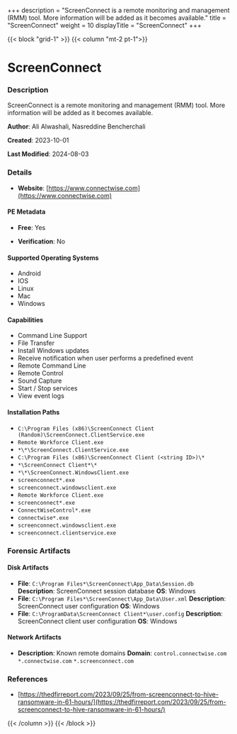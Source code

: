 +++
description = "ScreenConnect is a remote monitoring and management (RMM) tool. More information will be added as it becomes available."
title = "ScreenConnect"
weight = 10
displayTitle = "ScreenConnect"
+++


{{< block "grid-1" >}}
{{< column "mt-2 pt-1">}}

# ScreenConnect


### Description

ScreenConnect is a remote monitoring and management (RMM) tool. More information will be added as it becomes available.

**Author**: Ali Alwashali, Nasreddine Bencherchali

**Created**: 2023-10-01

**Last Modified**: 2024-08-03

### Details

- **Website**: [https://www.connectwise.com](https://www.connectwise.com)

#### PE Metadata


- **Free**: Yes

- **Verification**: No

#### Supported Operating Systems
- Android
- IOS
- Linux
- Mac
- Windows

#### Capabilities
- Command Line Support
- File Transfer
- Install Windows updates
- Receive notification when user performs a predefined event
- Remote Command Line
- Remote Control
- Sound Capture
- Start / Stop services
- View event logs


#### Installation Paths
- `C:\Program Files (x86)\ScreenConnect Client (Random)\ScreenConnect.ClientService.exe`
- `Remote Workforce Client.exe`
- `*\*\ScreenConnect.ClientService.exe`
- `C:\Program Files (x86)\ScreenConnect Client (<string ID>)\*`
- `*\ScreenConnect Client*\*`
- `*\*\ScreenConnect.WindowsClient.exe`
- `screenconnect*.exe`
- `screenconnect.windowsclient.exe`
- `Remote Workforce Client.exe`
- `screenconnect*.exe`
- `ConnectWiseControl*.exe`
- `connectwise*.exe`
- `screenconnect.windowsclient.exe`
- `screenconnect.clientservice.exe`

### Forensic Artifacts

#### Disk Artifacts
- **File**: `C:\Program Files*\ScreenConnect\App_Data\Session.db`
  **Description**: ScreenConnect session database
  **OS**: Windows
- **File**: `C:\Program Files*\ScreenConnect\App_Data\User.xml`
  **Description**: ScreenConnect user configuration
  **OS**: Windows
- **File**: `C:\ProgramData\ScreenConnect Client*\user.config`
  **Description**: ScreenConnect client user configuration
  **OS**: Windows



#### Network Artifacts

- **Description**: Known remote domains
  **Domain**: `control.connectwise.com` `*.connectwise.com` `*.screenconnect.com`





### References
- [https://thedfirreport.com/2023/09/25/from-screenconnect-to-hive-ransomware-in-61-hours/](https://thedfirreport.com/2023/09/25/from-screenconnect-to-hive-ransomware-in-61-hours/)



{{< /column >}}
{{< /block >}}
